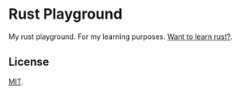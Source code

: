 # Rust Playground
My rust playground. For my learning purposes.
[Want to learn rust?](https://doc.rust-lang.org/stable/book/).

## License
[MIT](https://github.com/Andrsrz/rust-playground/blob/master/LICENSE).
